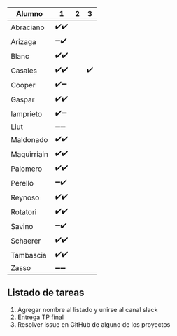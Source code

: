 
|Alumno|1|2|3|
|---|---|---|---|
|Abraciano| :heavy_check_mark::heavy_check_mark:|||
|Arizaga| :heavy_minus_sign::heavy_check_mark:|||
|Blanc|:heavy_check_mark::heavy_check_mark:|||
|Casales|:heavy_check_mark::heavy_check_mark:||:heavy_check_mark:|
|Cooper|:heavy_check_mark::heavy_minus_sign: |||
|Gaspar|:heavy_check_mark::heavy_check_mark:|||
|Iamprieto|:heavy_check_mark::heavy_minus_sign: |||
|Liut| :heavy_minus_sign::heavy_minus_sign: |||
|Maldonado|:heavy_check_mark::heavy_check_mark:|||
|Maquirriain|:heavy_check_mark::heavy_check_mark:|||
|Palomero|:heavy_check_mark::heavy_check_mark:|||
|Perello|:heavy_minus_sign::heavy_check_mark:|||
|Reynoso|:heavy_check_mark::heavy_check_mark:|||
|Rotatori|:heavy_check_mark::heavy_check_mark:|||
|Savino|:heavy_minus_sign::heavy_check_mark:|||
|Schaerer|:heavy_check_mark::heavy_check_mark:|||
|Tambascia|:heavy_check_mark::heavy_check_mark:|||
|Zasso|:heavy_minus_sign::heavy_minus_sign:|||

## Listado de tareas
1) Agregar nombre al listado y unirse al canal slack
2) Entrega TP final
3) Resolver issue en GitHub de alguno de los proyectos
